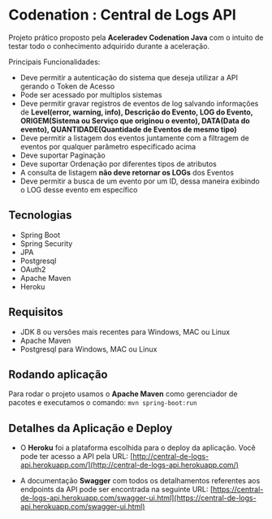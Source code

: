 # Codenation : Central de Logs API
Projeto prático proposto pela **Aceleradev Codenation Java** com o intuito de testar todo o conhecimento adquirido durante a aceleração.

 Principais Funcionalidades:
-   Deve permitir a autenticação do sistema que deseja utilizar a API gerando o Token de Acesso
-   Pode ser acessado por multiplos sistemas
-   Deve permitir gravar registros de eventos de log salvando informações de  **Level(error, warning, info), Descrição do Evento, LOG do Evento, ORIGEM(Sistema ou Serviço que originou o evento), DATA(Data do evento), QUANTIDADE(Quantidade de Eventos de mesmo tipo)**
-   Deve permitir a listagem dos eventos juntamente com a filtragem de eventos por qualquer parâmetro especificado acima
-   Deve suportar Paginação
-   Deve suportar Ordenação por diferentes tipos de atributos
-   A consulta de listagem  **não deve retornar os LOGs**  dos Eventos
-   Deve permitir a busca de um evento por um ID, dessa maneira exibindo o LOG desse evento em específico 

## Tecnologias 
- Spring Boot
- Spring Security
- JPA
- Postgresql
- OAuth2
- Apache Maven
- Heroku

## Requisitos
- JDK 8 ou versões mais recentes para Windows, MAC ou Linux
- Apache Maven
- Postgresql para Windows, MAC ou Linux


## Rodando aplicação
 Para rodar o projeto usamos o **Apache Maven** como gerenciador de pacotes e executamos o comando:
 `mvn spring-boot:run`


## Detalhes da Aplicação e Deploy

- O **Heroku** foi a plataforma escolhida para o deploy da aplicação. Você pode ter acesso a API pela URL: [http://central-de-logs-api.herokuapp.com/](http://central-de-logs-api.herokuapp.com/)

- A documentação **Swagger**  com todos os detalhamentos referentes aos endpoints da API pode ser encontrada na seguinte URL: [https://central-de-logs-api.herokuapp.com/swagger-ui.html](https://central-de-logs-api.herokuapp.com/swagger-ui.html)

